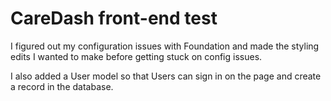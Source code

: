 # CareDash front-end test

I figured out my configuration issues with Foundation and made the styling edits I wanted to make before getting stuck on config issues.

I also added a User model so that Users can sign in on the page and create a record in the database.

